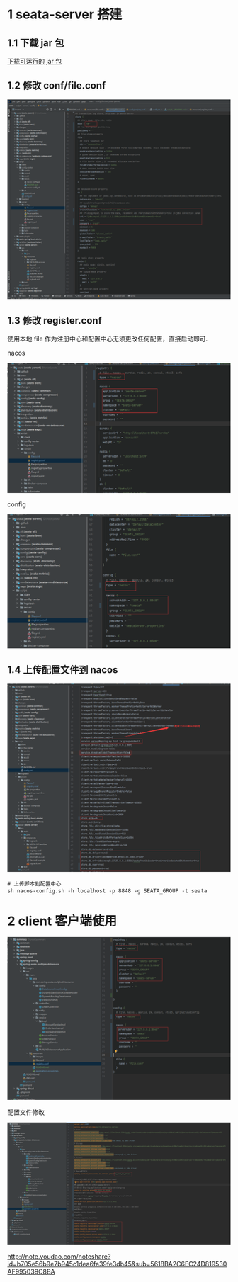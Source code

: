 # 1 seata-server 搭建 

## 1.1 下载 jar 包

[下载可运行的 jar 包](https://github.com/seata/seata/releases)

## 1.2 修改 conf/file.conf

![](images/1.png)

## 1.3 修改 register.conf

使用本地 file 作为注册中心和配置中心无须更改任何配置，直接启动即可.

nacos 

![](images/1-2.png)

config

![](images/1-3.png)

## 1.4 上传配置文件到 nacos

![](images/1-4.png)

    # 上传脚本到配置中心
    sh nacos-config.sh -h localhost -p 8848 -g SEATA_GROUP -t seata

# 2 client 客户端使用

![](images/1-5.png)

配置文件修改

![](images/1-6.png)


http://note.youdao.com/noteshare?id=b705e56b9e7b945c1dea6fa39fe3db45&sub=5618BA2C6EC24D819530AF995039C8BA